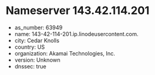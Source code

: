 # Nameserver 143.42.114.201

* as_number: 63949
* name: 143-42-114-201.ip.linodeusercontent.com.
* city: Cedar Knolls
* country: US
* organization: Akamai Technologies, Inc.
* version: Unknown
* dnssec: true
